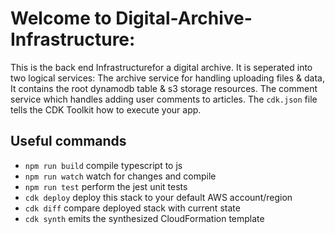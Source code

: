 # Welcome to Digital-Archive-Infrastructure:

This is the back end Infrastructurefor a digital archive.
It is seperated into two logical services:
The archive service for handling uploading files & data, It contains the root dynamodb table & s3 storage resources.
The comment service which handles adding user comments to articles.
The `cdk.json` file tells the CDK Toolkit how to execute your app.

## Useful commands

 * `npm run build`   compile typescript to js
 * `npm run watch`   watch for changes and compile
 * `npm run test`    perform the jest unit tests
 * `cdk deploy`      deploy this stack to your default AWS account/region
 * `cdk diff`        compare deployed stack with current state
 * `cdk synth`       emits the synthesized CloudFormation template
